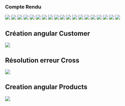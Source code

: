 <h3>Compte Rendu</h3>
<img src="captures/Capture1.PNG">
<img src="captures/Capture2.PNG">
<img src="captures/Capture3.PNG">
<img src="captures/Capture4.PNG">
<img src="captures/Capture5.PNG">
<img src="captures/Capture6.PNG">
<img src="captures/Capture7.PNG">
<img src="captures/Capture8.PNG">
<img src="captures/Capture9.PNG">
<img src="captures/Capture10.PNG">
<img src="captures/Capture11.PNG">
<img src="captures/Capture12.PNG">
<img src="captures/Capture13.PNG">
<img src="captures/Capture14.PNG">
<img src="captures/Capture15.PNG">
<img src="captures/Capture16.PNG">
<img src="captures/Capture17.PNG">
<img src="captures/Capture18.PNG">
<img src="captures/Capture19.PNG">
<h2>Création angular Customer</h2>
<img src="captures/Capture20.PNG">
<h2>Résolution erreur Cross</h2>
<img src="captures/Capture21.PNG">
<h2>Creation angular Products</h2>
<img src="captures/Capture22.PNG">



